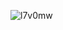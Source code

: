 
![l7v0mw](https://github.com/kimchamchi/kimchamchi/assets/94619639/ecaa3e68-347b-4466-a1a1-945c083d1f5f)
